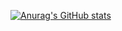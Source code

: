 [![Anurag's GitHub stats](https://github-readme-stats.vercel.app/api?username=rodrigortd)](https://github.com/rodrigortd/github-readme-stats)
